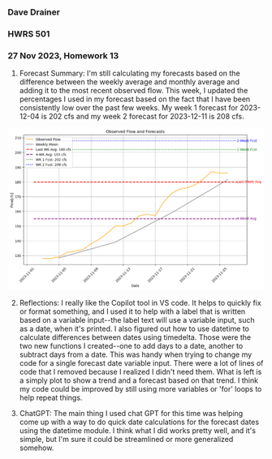 ### Dave Drainer
### HWRS 501
### 27 Nov 2023, Homework 13

1. Forecast Summary: I'm still calculating my forecasts based on the difference between the weekly average and monthly average and adding it to the most recent observed flow. This week, I updated the percentages I used in my forecast based on the fact that I have been consistently low over the past few weeks. My week 1 forecast for 2023-12-04 is  202 cfs and my week 2 forecast for 2023-12-11 is  208 cfs.

![image info](./fcst_output.png)

2. Reflections: I really like the Copilot tool in VS code. It helps to quickly fix or format something, and I used it to help with a label that is written based on a variable input--the label text will use a variable input, such as a date, when it's printed. I also figured out how to use datetime to calculate differences between dates using timedelta. Those were the two new functions I created--one to add days to a date, another to subtract days from a date. This was handy when trying to change my code for a single forecast date variable input. There were a lot of lines of code that I removed because I realized I didn't need them. What is left is a simply plot to show a trend and a forecast based on that trend. I think my code could be improved by still using more variables or 'for' loops to help repeat things.
   
3. ChatGPT: The main thing I used chat GPT for this time was helping come up with a way to do quick date calculations for the forecast dates using the datetime module. I think what I did works pretty well, and it's simple, but I'm sure it could be streamlined or more generalized somehow.